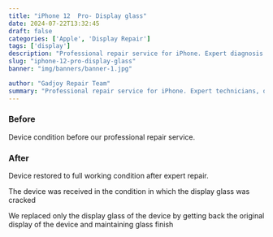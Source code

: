 ```yaml
---
title: "iPhone 12  Pro- Display glass"
date: 2024-07-22T13:32:45
draft: false
categories: ['Apple', 'Display Repair']
tags: ['display']
description: "Professional repair service for iPhone. Expert diagnosis and quality repairs in Bangalore."
slug: "iphone-12-pro-display-glass"
banner: "img/banners/banner-1.jpg"

author: "Gadjoy Repair Team"
summary: "Professional repair service for iPhone. Expert technicians, quality parts, warranty included."
---
```


### Before

Device condition before our professional repair service.

### After

Device restored to full working condition after expert repair.

The device was received in the condition in which the display glass was cracked

We replaced only the display glass of the device by getting back the original display of the device and maintaining glass finish